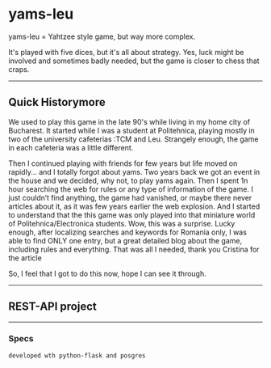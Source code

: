 # yams-leu
yams-leu = Yahtzee style game, but way more complex. 

It's played with five dices, but it's all about strategy. Yes, luck might be involved and sometimes badly needed, but the game is closer to chess that craps.

---
## Quick Historymore 

We used to play this game in the late 90's while living in my home city of Bucharest. It started while I was a student at Politehnica, playing mostly in two of the university cafeterias :TCM and Leu. Strangely enough, the game in each cafeteria was a little different. 

Then I continued playing with friends for few years but life moved on rapidly... and I totally forgot about yams. Two years back we got an event in the house and we decided, why not, to play yams again. Then I spent 1n hour searching the web for rules or any type of information of the game. I just couldn’t find anything, the game had vanished, or maybe there never articles about it, as it was few years earlier the web explosion. And I started to understand that the this game was only played into that miniature world of Politehnica/Electronica students. Wow, this was a surprise. Lucky enough, after localizing searches and keywords for Romania only, I was able to find ONLY one entry, but a great detailed blog about the game, including rules and everything. That was all I needed, thank you Cristina for the article

So, I feel that I got to do this now, hope I can see it through.



---
## REST-API project 

---

### Specs

    developed wth python-flask and posgres

